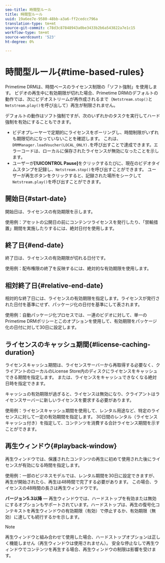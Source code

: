 ```yaml
---
seo-title: 時間型ルール
title: 時間型ルール
uuid: 19a6ee7e-9580-48bb-a3a6-ff2cedcc796a
translation-type: tm+mt
source-git-commit: c78d3c87848943a0be3433b2b6a543822a7e1c15
workflow-type: tm+mt
source-wordcount: '523'
ht-degree: 0%

---
```



# 時間型ルール{#time-based-rules}

Primetime DRMは、時間ベースのライセンス制限の「ソフト強制」を使用します。 ビデオの再生中に有効期限が切れた場合、Primetime DRMのデフォルトの動作では、次にビデオストリームが再作成されるまで（`Netstream.stop()`と`Netstream.play()`を呼び出して）再生が制限されません。

デフォルトの動作はソフト強制ですが、次のいずれかのタスクを実行してハード強制を有効にすることもできます。

* ビデオプレーヤーで定期的にライセンスをポーリングし、時間制限がいずれも期限切れになっていないことを確認します。 これは、`DRMManager.loadVoucher(LOCAL_ONLY).`を呼び出すことで達成できます。エラーコードは、ローカルに保存されたライセンスが無効になったことを示します。
* ユーザーが&#x200B;**[!UICONTROL Pause]**&#x200B;をクリックするたびに、現在のビデオタイムスタンプを記録し、`Netstream.stop()`を呼び出すことができます。 ユーザーが再生ボタンをクリックすると、記録された場所をシークして`Netstream.play()`を呼び出すことができます。

## 開始日{#start-date}

開始日は、ライセンスの有効期限を示します。

使用例：アセットの公開日の前にコンテンツライセンスを発行したり、「禁輸措置」期間を実施したりするには、絶対日付を使用します。

## 終了日{#end-date}

終了日は、ライセンスの有効期限が切れる日付です。

使用例：配布権限の終了を反映するには、絶対的な有効期限を使用します。

## 相対終了日{#relative-end-date}

相対的な終了日には、ライセンスの有効期限を指定します。ライセンスが発行された日付を基準にせず、パッケージ化の日付を基準にして表されます。

使用例：自動パッケージ化プロセスでは、一連のビデオに対して、単一のPrimetime DRMポリシーとこのオプションを使用して、有効期限をパッケージ化の日付に対して30日に設定します。

## ライセンスのキャッシュ期間{#license-caching-duration}

ライセンスキャッシュ期間は、ライセンスサーバーから再取得する必要なく、クライアントのローカルのLicense Store内のディスクにライセンスをキャッシュできる期間を指定します。 または、ライセンスをキャッシュできなくなる絶対日時を指定できます。

キャッシュの有効期限が過ぎると、ライセンスは無効になり、クライアントはライセンスサーバーに新しいライセンスを要求する必要があります。

使用例：ライセンスキャッシュ期間を使用して、レンタル用途など、特定のライセンスに対して一定の有効期間を指定します。 30日間のレンタル（ライセンスキャッシュ付き）を指定して、コンテンツを消費する合計ライセンス期間を示すことができます。

## 再生ウィンドウ{#playback-window}

再生ウィンドウでは、保護されたコンテンツの再生に初めて使用された後にライセンスが有効になる時間を指定します。

使用例：一部のビジネスモデルでは、レンタル期間を30日に設定できますが、再生が開始されたら、再生は48時間で完了する必要があります。 この場合、ライセンスの48時間の長さは再生ウィンドウです。

**バージョン5.3以降**  — 再生ウィンドウでは、ハードストップを有効または無効にするオプションもサポートされています。ハードストップは、再生の復号化コンテキストを再生ウィンドウの有効期限（有効）で停止するか、有効期限（無効）に達しても続行するかを示します。

>[!NOTE]
>
>再生ウィンドウと組み合わせて使用した場合、ハードストップオプションは正しく機能しません（再生ウィンドウは使用されません）。 安全な停止なしで再生ウィンドウでコンテンツを再生する場合、再生ウィンドウの制限は影響を受けます。